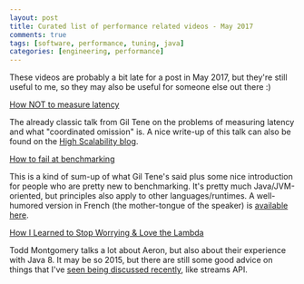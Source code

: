 ```yaml
---
layout: post
title: Curated list of performance related videos - May 2017
comments: true
tags: [software, performance, tuning, java]
categories: [engineering, performance]
---
```


These videos are probably a bit late for a post in May 2017, but they're still useful to me, so they may also be useful for someone else out there :)


[How NOT to measure latency](https://www.youtube.com/watch?v=lJ8ydIuPFeU)

The already classic talk from Gil Tene on the problems of measuring latency and what "coordinated omission" is.
A nice write-up of this talk can also be found on the [High Scalability blog](highscalability.com/blog/2015/10/5/your-load-generator-is-probably-lying-to-you-take-the-red-pi.html).

[How to fail at benchmarking](https://www.youtube.com/watch?v=gQ6LEbjhVr4)

This is a kind of sum-up of what Gil Tene's said plus some nice introduction for people who are pretty new to benchmarking. It's pretty much Java/JVM-oriented, but principles also apply to other languages/runtimes. A well-humored version in French (the mother-tongue of the speaker) is [available here](https://www.youtube.com/watch?v=-n8QQEhVJsw).


[How I Learned to Stop Worrying & Love the Lambda](https://www.infoq.com/presentations/java8-performance)

Todd Montgomery talks a lot about Aeron, but also about their experience with Java 8. It may be so 2015, but there are still some good advice on things that I've [seen being discussed recently](http://mail.openjdk.java.net/pipermail/jmh-dev/2016-August/002303.html), like streams API.


